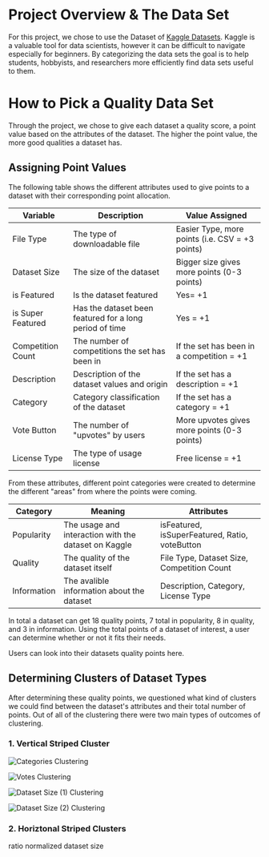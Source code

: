 # Project Overview & The Data Set

For this project, we chose to use the Dataset of [Kaggle Datasets](https://www.kaggle.com/morriswongch/kaggle-datasets). Kaggle is a valuable tool for data scientists, however it can be difficult to navigate especially for beginners. By categorizing the data sets the goal is to help students, hobbyists, and researchers more efficiently find data sets useful to them.

# How to Pick a Quality Data Set
Through the project, we chose to give each dataset a quality score, a point value based on the attributes of the dataset. The higher the point value, the more good qualities a dataset has. 

## Assigning Point Values
The following table shows the different attributes used to give points to a dataset with their corresponding point allocation. 

| Variable      | Description | Value Assigned|
| ------------- | ------------- | ------------- |
| File Type     | The type of downloadable file |Easier Type, more points (i.e. CSV = +3 points)  |
| Dataset Size  | The size of the dataset | Bigger size gives more points (0-3 points)  | 
| is Featured | Is the dataset featured| Yes= +1|
|is Super Featured | Has the dataset been featured for a long period of time| Yes = +1|
|Competition Count|The number of competitions the set has been in| If the set has been in a competition = +1|
|Description| Description of the dataset values and origin| If the set has a description = +1|
|Category| Category classification of the dataset| If the set has a category = +1|
|Vote Button|The number of "upvotes" by users| More upvotes gives more points (0-3 points)|
|License Type| The type of usage license | Free license  = +1 |

From these attributes, different point categories were created to determine the different "areas" from where the points were coming. 

| Category | Meaning | Attributes|
| ------------- | ------------- |------------- |
| Popularity | The usage and interaction with the dataset on Kaggle | isFeatured, isSuperFeatured, Ratio, voteButton|
|Quality|The quality of the dataset itself | File Type, Dataset Size, Competition Count|
|Information| The avalible information about the dataset| Description, Category, License Type|

In total a dataset can get 18 quality points, 7 total in popularity, 8 in quality, and 3 in information. Using the total points of a dataset of interest, a user can determine whether or not it fits their needs. 

Users can look into their datasets quality points here. 

## Determining Clusters of Dataset Types
After determining these quality points, we questioned what kind of clusters we could find between the dataset's attributes and their total number of points. Out of all of the clustering there were two main types of outcomes of clustering.

### 1. Vertical Striped Cluster

![Categories Clustering](https://github.com/mdmsanta/ds3001_project/blob/master/categories.png)

![Votes Clustering](https://github.com/mdmsanta/ds3001_project/blob/master/votes.png)

![Dataset Size (1) Clustering](https://github.com/mdmsanta/ds3001_project/blob/master/kmeans-size1.png)

![Dataset Size (2) Clustering](https://github.com/mdmsanta/ds3001_project/blob/master/kmeans-size2.png)

### 2. Horiztonal Striped Clusters
ratio
normalized dataset size










